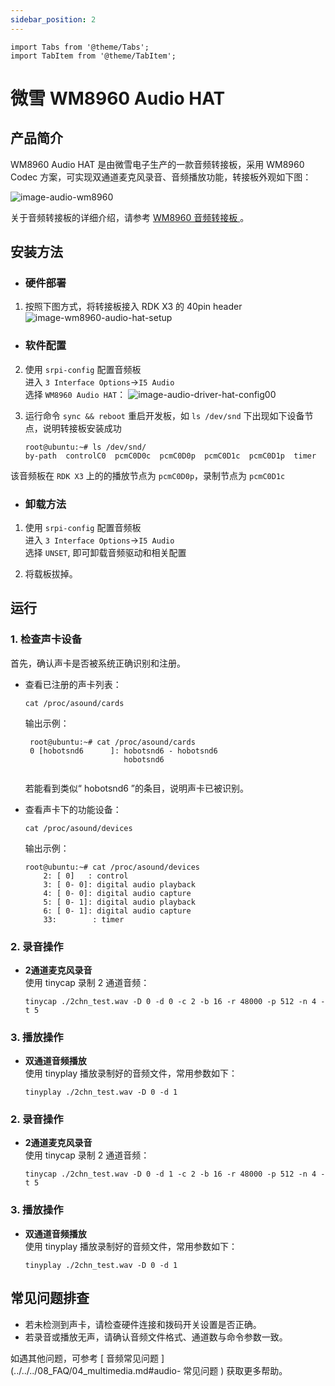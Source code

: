 ```yaml
---
sidebar_position: 2
---
```

```mdx-code-block
import Tabs from '@theme/Tabs';
import TabItem from '@theme/TabItem';
```

# 微雪 WM8960 Audio HAT

## 产品简介
WM8960 Audio HAT 是由微雪电子生产的一款音频转接板，采用 WM8960 Codec 方案，可实现双通道麦克风录音、音频播放功能，转接板外观如下图：

![image-audio-wm8960](https://rdk-doc.oss-cn-beijing.aliyuncs.com/doc/img/03_Basic_Application/02_audio/image/image-audio-wm8960.jpg)

关于音频转接板的详细介绍，请参考 [WM8960 音频转接板 ](https://www.waveshare.net/wiki/WM8960_Audio_HAT)。

## 安装方法

- ### 硬件部署

1. 按照下图方式，将转接板接入 RDK X3 的 40pin header  
![image-wm8960-audio-hat-setup](https://rdk-doc.oss-cn-beijing.aliyuncs.com/doc/img/03_Basic_Application/02_audio/image/image-wm8960-audio-hat-setup.jpg)

- ### 软件配置

2. 使用 `srpi-config` 配置音频板  
进入 `3 Interface Options`->`I5 Audio`  
选择 `WM8960 Audio HAT`：
![image-audio-driver-hat-config00](https://rdk-doc.oss-cn-beijing.aliyuncs.com/doc/img/03_Basic_Application/02_audio/image/image-audio-driver-hat-config01.png)  


3. 运行命令 `sync && reboot` 重启开发板，如 `ls /dev/snd` 下出现如下设备节点，说明转接板安装成功
    ```shell
    root@ubuntu:~# ls /dev/snd/
    by-path  controlC0  pcmC0D0c  pcmC0D0p  pcmC0D1c  pcmC0D1p  timer
    ```
该音频板在 `RDK X3` 上的的播放节点为 `pcmC0D0p`，录制节点为 `pcmC0D1c`

- ### 卸载方法
1. 使用 `srpi-config` 配置音频板   
进入 `3 Interface Options`->`I5 Audio`  
选择 `UNSET`, 即可卸载音频驱动和相关配置

2. 将载板拔掉。

## 运行

### 1. 检查声卡设备

首先，确认声卡是否被系统正确识别和注册。

- 查看已注册的声卡列表：

    ```shell
    cat /proc/asound/cards
    ```
    输出示例：
    ```
     root@ubuntu:~# cat /proc/asound/cards
     0 [hobotsnd6      ]: hobotsnd6 - hobotsnd6
                          hobotsnd6


    ```
    若能看到类似“ hobotsnd6 ”的条目，说明声卡已被识别。

- 查看声卡下的功能设备：
    ```shell
    cat /proc/asound/devices
    ```
    输出示例：
    ```
    root@ubuntu:~# cat /proc/asound/devices
        2: [ 0]   : control
        3: [ 0- 0]: digital audio playback
        4: [ 0- 0]: digital audio capture
        5: [ 0- 1]: digital audio playback
        6: [ 0- 1]: digital audio capture
        33:        : timer

    ```

<Tabs groupId="rdk-type">
<TabItem value="rdk-x3-pi" label="RDK-X3-PI">

### 2. 录音操作

- **2通道麦克风录音**  
    使用 tinycap 录制 2 通道音频：

    ```shell
    tinycap ./2chn_test.wav -D 0 -d 0 -c 2 -b 16 -r 48000 -p 512 -n 4 -t 5
    ```

### 3. 播放操作

- **双通道音频播放**  
    使用 tinyplay 播放录制好的音频文件，常用参数如下：

    ```shell
    tinyplay ./2chn_test.wav -D 0 -d 1
    ```
</TabItem>

<TabItem value="rdk-x3-md" label="RDK-X3-Module">

### 2. 录音操作

- **2通道麦克风录音**  
    使用 tinycap 录制 2 通道音频：

    ```shell
    tinycap ./2chn_test.wav -D 0 -d 1 -c 2 -b 16 -r 48000 -p 512 -n 4 -t 5
    ```

### 3. 播放操作

- **双通道音频播放**  
    使用 tinyplay 播放录制好的音频文件，常用参数如下：

    ```shell
    tinyplay ./2chn_test.wav -D 0 -d 1
    ```
</TabItem>
</Tabs>



## 常见问题排查

- 若未检测到声卡，请检查硬件连接和拨码开关设置是否正确。
- 若录音或播放无声，请确认音频文件格式、通道数与命令参数一致。

如遇其他问题，可参考 [ 音频常见问题 ](../../../08_FAQ/04_multimedia.md#audio- 常见问题 ) 获取更多帮助。
